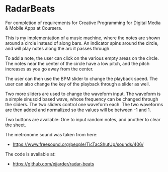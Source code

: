 RadarBeats
==========

For completion of requirements for Creative Programming for Digital
Media & Mobile Apps at Coursera.

This is my implementation of a music machine, where the notes are shown
around a circle instead of along bars. An indicator spins around the
circle, and will play notes along the arc it passes through.

To add a note, the user can click on the various empty areas on the
circle. The notes near the center of the circle have a low pitch,
and the pitch increases as you go away from the center. 

The user can then use the BPM slider to change the playback
speed. The user can also change the key of the playback through a
slider as well.

Two more sliders are used to change the waveform input. The waveform is
a simple sinusoid based wave, whose frequency can be changed through
the sliders. The two sliders control one waveform each. The two
waveforms are then added and normalized so the values will be between
-1 and 1. 
 
Two buttons are available: One to input random notes, and another to
clear the sheet.

The metronome sound was taken from here:
  - https://www.freesound.org/people/TicTacShutUp/sounds/406/

The code is available at:
  - https://github.com/ejjarder/radar-beats
